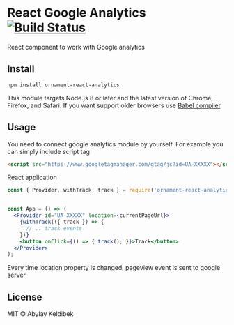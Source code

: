 # React Google Analytics [![Build Status](https://travis-ci.org/OrnamentStudio/react-analytics.svg?branch=master)](https://travis-ci.org/OrnamentStudio/react-analytics)
React component to work with Google analytics


## Install

```
npm install ornament-react-analytics
```

This module targets Node.js 8 or later and the latest version of Chrome, Firefox, and Safari. If you want support older browsers use [Babel compiler](https://babeljs.io/).

## Usage

You need to connect google analytics module by yourself. For example you can simply include script tag

```html
<script src="https://www.googletagmanager.com/gtag/js?id=UA-XXXXX"></script>
```

React application

```jsx
const { Provider, withTrack, track } = require('ornament-react-analytics');


const App = () => (
  <Provider id="UA-XXXXX" location={currentPageUrl}>
    {withTrack(({ track }) => {
      // .. track events
    })}
    <button onClick={() => { track(); }}>Track</button>
  </Provider>
);
```

Every time location property is changed, pageview event is sent to google server

## License

MIT © Abylay Keldibek
